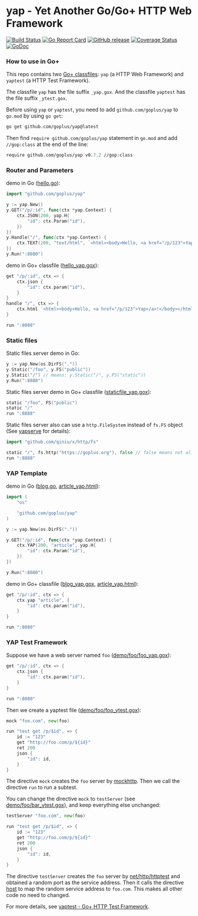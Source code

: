 yap - Yet Another Go/Go+ HTTP Web Framework
======

[![Build Status](https://github.com/goplus/yap/actions/workflows/go.yml/badge.svg)](https://github.com/goplus/yap/actions/workflows/go.yml)
[![Go Report Card](https://goreportcard.com/badge/github.com/goplus/yap)](https://goreportcard.com/report/github.com/goplus/yap)
[![GitHub release](https://img.shields.io/github/v/tag/goplus/yap.svg?label=release)](https://github.com/goplus/yap/releases)
[![Coverage Status](https://codecov.io/gh/goplus/yap/branch/main/graph/badge.svg)](https://codecov.io/gh/goplus/yap)
[![GoDoc](https://pkg.go.dev/badge/github.com/goplus/yap.svg)](https://pkg.go.dev/github.com/goplus/yap)

### How to use in Go+

This repo contains two [Go+ classfiles](https://github.com/goplus/gop/blob/main/doc/classfile.md): `yap` (a HTTP Web Framework) and `yaptest` (a HTTP Test Framework).

The classfile `yap` has the file suffix `_yap.gox`. And the classfile `yaptest` has the file suffix `_ytest.gox`.

Before using `yap` or `yaptest`, you need to add `github.com/goplus/yap` to `go.mod` by using `go get`:

```sh
go get github.com/goplus/yap@latest
```

Then find `require github.com/goplus/yap` statement in `go.mod` and add `//gop:class` at the end of the line:

```go.mod
require github.com/goplus/yap v0.7.2 //gop:class
```

### Router and Parameters

demo in Go ([hello.go](demo/hello/hello.go)):

```go
import "github.com/goplus/yap"

y := yap.New()
y.GET("/p/:id", func(ctx *yap.Context) {
	ctx.JSON(200, yap.H{
		"id": ctx.Param("id"),
	})
})
y.Handle("/", func(ctx *yap.Context) {
	ctx.TEXT(200, "text/html", `<html><body>Hello, <a href="/p/123">Yap</a>!</body></html>`)
})
y.Run(":8080")
```

demo in Go+ classfile ([hello_yap.gox](demo/classfile_hello/hello_yap.gox)):

```go
get "/p/:id", ctx => {
	ctx.json {
		"id": ctx.param("id"),
	}
}
handle "/", ctx => {
	ctx.html `<html><body>Hello, <a href="/p/123">Yap</a>!</body></html>`
}

run ":8080"
```

### Static files

Static files server demo in Go:

```go
y := yap.New(os.DirFS("."))
y.Static("/foo", y.FS("public"))
y.Static("/") // means: y.Static("/", y.FS("static"))
y.Run(":8888")
```

Static files server demo in Go+ classfile ([staticfile_yap.gox](demo/classfile_static/staticfile_yap.gox)):

```go
static "/foo", FS("public")
static "/"
run ":8888"
```

Static files server also can use a `http.FileSystem` instead of `fs.FS` object (See [yapserve](https://github.com/xushiwei/yapserve) for details):

```go
import "github.com/qiniu/x/http/fs"

static "/", fs.http("https://goplus.org"), false // false means not allow to redirect
run ":8888"
```

### YAP Template

demo in Go ([blog.go](demo/blog/blog.go), [article_yap.html](demo/blog/yap/article_yap.html)):

```go
import (
	"os"

	"github.com/goplus/yap"
)

y := yap.New(os.DirFS("."))

y.GET("/p/:id", func(ctx *yap.Context) {
	ctx.YAP(200, "article", yap.H{
		"id": ctx.Param("id"),
	})
})

y.Run(":8080")
```

demo in Go+ classfile ([blog_yap.gox](demo/classfile_blog/blog_yap.gox), [article_yap.html](demo/classfile_blog/yap/article_yap.html)):

```go
get "/p/:id", ctx => {
	ctx.yap "article", {
		"id": ctx.param("id"),
	}
}

run ":8080"
```

### YAP Test Framework

Suppose we have a web server named `foo` ([demo/foo/foo_yap.gox](ytest/demo/foo/foo_yap.gox)):

```go
get "/p/:id", ctx => {
	ctx.json {
		"id": ctx.param("id"),
	}
}

run ":8080"
```

Then we create a yaptest file ([demo/foo/foo_ytest.gox](ytest/demo/foo/foo_ytest.gox)):

```go
mock "foo.com", new(foo)

run "test get /p/$id", => {
	id := "123"
	get "http://foo.com/p/${id}"
	ret 200
	json {
		"id": id,
	}
}
```

The directive `mock` creates the `foo` server by [mockhttp](https://pkg.go.dev/github.com/qiniu/x/mockhttp). Then we call the directive `run` to run a subtest.

You can change the directive `mock` to `testServer` (see [demo/foo/bar_ytest.gox](ytest/demo/foo/bar_ytest.gox)), and keep everything else unchanged:

```go
testServer "foo.com", new(foo)

run "test get /p/$id", => {
	id := "123"
	get "http://foo.com/p/${id}"
	ret 200
	json {
		"id": id,
	}
}
```

The directive `testServer` creates the `foo` server by [net/http/httptest](https://pkg.go.dev/net/http/httptest#NewServer) and obtained a random port as the service address. Then it calls the directive [host](https://pkg.go.dev/github.com/goplus/yap/ytest#App.Host) to map the random service address to `foo.com`. This makes all other code no need to changed.

For more details, see [yaptest - Go+ HTTP Test Framework](ytest).
